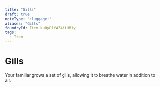 ```yaml
---
title: "Gills"
draft: true
noteType: ":luggage:"
aliases: "Gills"
foundryId: Item.ku8yD1fAZ46iHM1y
tags:
  - Item
---
```


# Gills

Your familiar grows a set of gills, allowing it to breathe water in addition to air.
